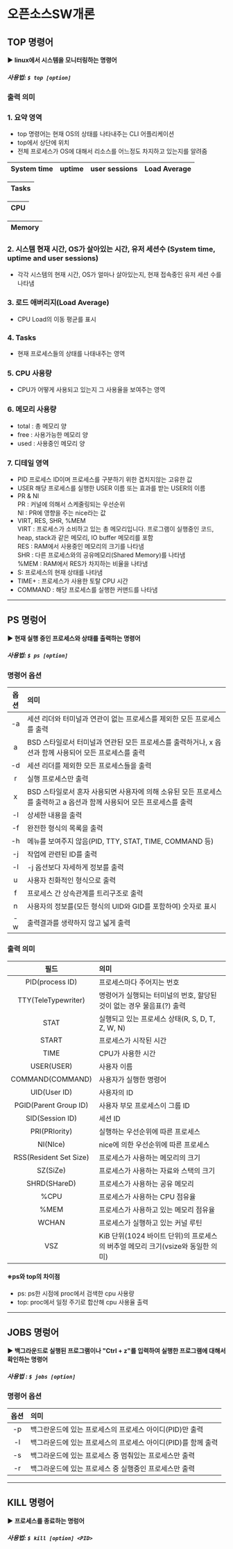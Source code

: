 # 오픈소스SW개론

 ## TOP 명령어
 **▶ linux에서 시스템을 모니터링하는 명령어**

##### 사용법: `$ top [option]`

### 출력 의미 
 ### 1. 요약 영역
 * top 명령어는 현재 OS의 상태를 나타내주는 CLI 어플리케이션
 * top에서 상단에 위치
 * 전체 프로세스가 OS에 대해서 리소스를 어느정도 차지하고 있는지를 알려줌

| System time | uptime | user sessions | Load Average |
|---|---|---|---|

| Tasks |
|---|

| CPU |
|---|

| Memory |
|---|
   
 ### 2. 시스템 현재 시간, OS가 살아있는 시간, 유저 세션수 (System time, uptime and user sessions)
 * 각각 시스템의 현재 시간, OS가 얼마나 살아있는지, 현재 접속중인 유저 세션 수를 나타냄

 ### 3. 로드 애버리지(Load Average)
 * CPU Load의 이동 평균를 표시
 
 ### 4. Tasks
 * 현재 프로세스들의 상태를 나태내주는 영역
 
 ### 5. CPU 사용량
 *  CPU가 어떻게 사용되고 있는지 그 사용율을 보여주는 영역
   
 ### 6. 메모리 사용량
 * total : 총 메모리 양
 * free : 사용가능한 메모리 양
 * used : 사용중인 메모리 양
   
 ### 7. 디테일 영역
 * PID 프로세스 ID이며 프로세스를 구분하기 위한 겹치지않는 고유한 값
 * USER 해당 프로세스를 실행한 USER 이름 또는 효과를 받는 USER의 이름
 * PR & NI    
    PR : 커널에 의해서 스케줄링되는 우선순위  
    NI : PR에 영향을 주는 nice라는 값     
 * VIRT, RES, SHR, %MEM    
     VIRT : 프로세스가 소비하고 있는 총 메모리입니다. 프로그램이 실행중인 코드, heap, stack과 같은 메모리, IO buffer 메모리를 포함  
     RES : RAM에서 사용중인 메모리의 크기를 나타냄  
     SHR : 다른 프로세스와의 공유메모리(Shared Memory)를 나타냄    
     %MEM : RAM에서 RES가 차지하는 비율을 나타냄  
 * S: 프로세스의 현재 상태를 나타냄  
 * TIME+ : 프로세스가 사용한 토탈 CPU 시간  
 * COMMAND : 해당 프로세스를 실행한 커맨드를 나타냄
--------------------------------
 ## PS 명렁어 
**▶ 현재 실행 중인 프로세스와 상태를 출력하는 명령어**

##### 사용법: `$ ps [option]`


### 명령어 옵션
| 옵션 | 의미 | 
|:---:|:---|
|-a	| 세션 리더와 터미널과 연관이 없는 프로세스를 제외한 모든 프로세스를 출력 |
| a	| BSD 스타일로서 터미널과 연관된 모든 프로세스를 출력하거나,   x 옵션과 함께 사용되어 모든 프로세스를 출력 |
| -d	|세션 리더를 제외한 모든 프로세스들을 출력 |
| r	| 실행 프로세스만 출력 |
| x	| BSD 스타일로서 혼자 사용되면 사용자에 의해 소유된 모든 프로세스를 출력하고 a 옵션과 함께 사용되어 모든 프로세스를 출력 |
| -l	| 상세한 내용을 출력 |
| -f	| 완전한 형식의 목록을 출력 |
| -h	| 메뉴를 보여주지 않음(PID, TTY, STAT, TIME, COMMAND 등) |
| -j	| 작업에 관련된 ID를 출력 | 
| -l	| -j 옵션보다 자세하게 정보를 출력 | 
| u	| 사용자 친화적인 형식으로 출력 |
| f	| 프로세스 간 상속관계를 트리구조로 출력 | 
| n	| 사용자의 정보를(모든 형식의 UID와 GID를 포함하여) 숫자로 표시 |
| -w	| 출력결과를 생략하지 않고 넓게 출력 |

### 출력 의미
| 필드 | 의미 | 
|:---:|:---|
PID(process ID)	| 프로세스마다 주어지는 번호
TTY(TeleTypewriter) |	명령어가 실행되는 터미널의 번호, 할당된 것이 없는 경우 물음표(?) 출력
STAT	| 실행되고 있는 프로세스 상태(R, S, D, T, Z, W, N)
START	| 프로세스가 시작된 시간
TIME	| CPU가 사용한 시간
USER(USER)	| 사용자 이름
COMMAND(COMMAND)	| 사용자가 실행한 명령어
UID(User ID)	| 사용자의 ID
PGID(Parent Group ID)	| 사용자 부모 프로세스이 그룹 ID
SID(Session ID)	| 세션 ID
PRI(PRIority)	| 실행하는 우선순위에 따른 프로세스
NI(NIce)	| nice에 의한 우선순위에 따른 프로세스
RSS(Resident Set Size)	| 프로세스가 사용하는 메모리의 크기
SZ(SiZe)	| 프로세스가 사용하는 자료와 스택의 크기
SHRD(SHareD)	| 프로세스가 사용하는 공유 메모리
%CPU	| 프로세스가 사용하는 CPU 점유율
%MEM	| 프로세스가 사용하고 있는 메모리 점유율
WCHAN	| 프로세스가 실행하고 있는 커널 루틴
VSZ	| KiB 단위(1024 바이트 단위)의 프로세스의 버추얼 메모리 크기(vsize와 동일한 의미)


#### ※ps와 top의 차이점  
- ps: ps한 시점에 proc에서 검색한 cpu 사용량  
- top: proc에서 일정 주기로 합산해 cpu 사용율 출력
 --------------------------
 ## JOBS 명렁어

 **▶ 백그라운드로 실행된 프로그램이나 "Ctrl + z"를 입력하여 실행한 프로그램에 대해서 확인하는 명령어**

##### 사용법 : `$ jobs [option]`
 
 ### 명령어 옵션
| 옵션 | 의미 | 
|:---:|:---|
-p	| 백그란운드에 있는 프로세스의 프로세스 아이디(PID)만 출력
-l	| 백그라운드에 있는 프로세스의 프로세스 아이디(PID)를 함께 출력
-s	| 백그라운드에 있는 프로세스 중 멈춰있는 프로세스만 출력
-r	| 백그라운드에 있는 프로세스 중 실행중인 프로세스만 출력


 ----------------------------
 ## KILL 명령어 
**▶ 프로세스를 종료하는 명렁어**

##### 사용법: `$ kill [option] <PID>`


 
